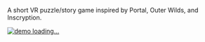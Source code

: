 A short VR puzzle/story game inspired by Portal, Outer Wilds, and Inscryption. 

[![demo loading...](https://img.youtube.com/vi/https://youtu.be/-_aCLRZ51Ys?si=P_BfG8WrmqqSYRPk/0.jpg)](https://youtu.be/-_aCLRZ51Ys?si=P_BfG8WrmqqSYRPk)

